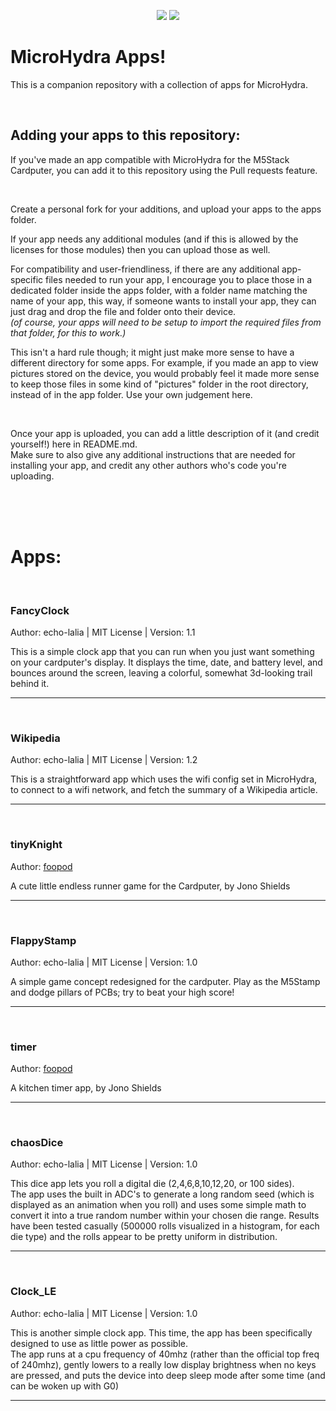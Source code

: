 <p align="center">
    <a href="https://github.com/echo-lalia/Cardputer-MicroHydra" alt="MicroHydra">
        <img src="https://img.shields.io/badge/MicroHydra-purple" /></a>
    <a href="https://github.com/echo-lalia/microhydra-frozen" alt="MicroHydra Firmware">
        <img src="https://img.shields.io/badge/Firmware-purple" /></a>
</p>

# MicroHydra Apps!
This is a companion repository with a collection of apps for MicroHydra. 

<br/>


## Adding your apps to this repository:
If you've made an app compatible with MicroHydra for the M5Stack Cardputer, you can add it to this repository using the Pull requests feature.


<br/>

Create a personal fork for your additions, and upload your apps to the apps folder. 

If your app needs any additional modules (and if this is allowed by the licenses for those modules) then you can upload those as well.   

For compatibility and user-friendliness, if there are any additional app-specific files needed to run your app, I encourage you to place those in a dedicated folder inside the apps folder, with a folder name matching the name of your app, this way, if someone wants to install your app, they can just drag and drop the file and folder onto their device.    
*(of course, your apps will need to be setup to import the required files from that folder, for this to work.)*

This isn't a hard rule though; it might just make more sense to have a different directory for some apps. For example, if you made an app to view pictures stored on the device, you would probably feel it made more sense to keep those files in some kind of "pictures" folder in the root directory, instead of in the app folder. Use your own judgement here. 

<br/>

Once your app is uploaded, you can add a little description of it (and credit yourself!) here in README.md.   
Make sure to also give any additional instructions that are needed for installing your app, and credit any other authors who's code you're uploading.


<br/>
<br/>
<br/>

# Apps:
<br/>

### FancyClock
Author: echo-lalia | MIT License | Version: 1.1

This is a simple clock app that you can run when you just want something on your cardputer's display. It displays the time, date, and battery level, and bounces around the screen, leaving a colorful, somewhat 3d-looking trail behind it.

-----

<br/>

### Wikipedia
Author: echo-lalia | MIT License | Version: 1.2

This is a straightforward app which uses the wifi config set in MicroHydra, to connect to a wifi network, and fetch the summary of a Wikipedia article. 

-----

<br/>

### tinyKnight
Author: [foopod](https://github.com/foopod)

A cute little endless runner game for the Cardputer, by Jono Shields

-----

<br/>

### FlappyStamp
Author: echo-lalia | MIT License | Version: 1.0

A simple game concept redesigned for the cardputer. Play as the M5Stamp and dodge pillars of PCBs; try to beat your high score!

-----

<br/>

### timer
Author: [foopod](https://github.com/foopod)

A kitchen timer app, by Jono Shields

-----

<br/>

### chaosDice
Author: echo-lalia | MIT License | Version: 1.0

This dice app lets you roll a digital die (2,4,6,8,10,12,20, or 100 sides).   
The app uses the built in ADC's to generate a long random seed (which is displayed as an animation when you roll) and uses some simple math to convert it into a true random number within your chosen die range. Results have been tested casually (500000 rolls visualized in a histogram, for each die type) and the rolls appear to be pretty uniform in distribution. 

-----

<br/>

### Clock_LE
Author: echo-lalia | MIT License | Version: 1.0

This is another simple clock app. This time, the app has been specifically designed to use as little power as possible.   
The app runs at a cpu frequency of 40mhz (rather than the official top freq of 240mhz), gently lowers to a really low display brightness when no keys are pressed, and puts the device into deep sleep mode after some time (and can be woken up with G0)

-----

<br/>
